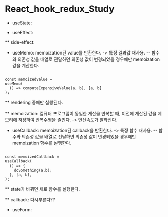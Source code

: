 # React_hook_redux_Study

+ useState:

+ useEffect:

** side-effect: 

+ useMemo: memoization된 value를 반환한다. -> 특정 결과값 재사용.
	-- 함수와 의존성 값을 배열로 전달하면 의존성 값이 변경되었을 경우에만 memoization 값을 계산한다. 
<pre><code>
const memoizedValue = 
useMemo(
  () => computeExpensiveValue(a, b), [a, b]
);
</code></pre>

** rendering 중에만 실행된다.

** memoization: 컴퓨터 프로그램이 동일한 계산을 반복할 때, 이전에 계산된 값을 메모리에 저장하여 반복수행을 줄인다. -> 연산속도가 빨라진다.

+ useCallback: memoization된 callback을 반환한다. -> 특정 함수 재사용.
	-- 함수와 의존성 값을 배열로 전달하면 의존성 값이 변경되었을 경우에만 memoization 함수를 실행한다.
<pre><code>
const memoizedCallback =
useCallback(
  () => {
    doSomething(a,b);
  }, [a, b],
);
</code></pre>

** state가 바뀌면 새로 함수를 실행한다.

** callback: 다시부른다??


+ useForm: 

